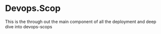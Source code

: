 # Devops.Scop
This is the through out the main component of all the deployment and deep dive into devops-scops
